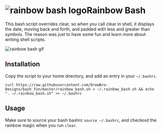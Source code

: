 # ![rainbow bash logo](images/rainbow-bash-logo.jpg)Rainbow Bash
This bash script overrides clear, so when you call clear in shell, it displays the date, moving back and forth, and padded with less and greater than symbols. The reason was just to have some fun and learn more about writing shell scripts.  

![rainbow bash
gif](images/rainbowbash.gif)

## Installation
Copy the script to your home directory, and add an entry in your `~/.bashrc`.
```shell
curl https://raw.githubusercontent.com/DrewBro-Designs/bash_fun/master/rainbow_bash.sh > ~/.rainbow_bash.sh && echo ". ~/.rainbow_bash.sh" >> ~/.bashrc
```
## Usage
Make sure to source your bash bashrc `source ~/.bashrc`, and checkout the rainbow magic when you run `clear`.
